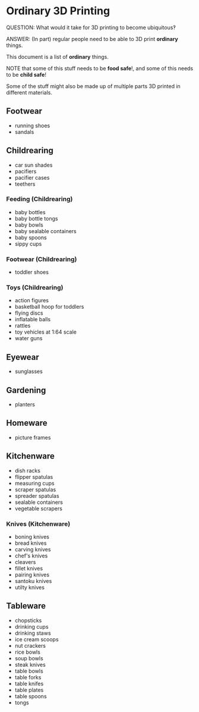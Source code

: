 # Ordinary 3D Printing

QUESTION: What would it take for 3D printing to become ubiquitous‽

ANSWER: (In part) regular people need to be able to 3D print **ordinary** things.

This document is a list of **ordinary** things.

NOTE that some of this stuff needs to be **food safe**!, and some of this needs to be **child safe**!

Some of the stuff might also be made up of multiple parts 3D printed in different materials.


## Footwear

* running shoes
* sandals

## Childrearing

* car sun shades
* pacifiers
* pacifier cases
* teethers

### Feeding (Childrearing)

* baby bottles
* baby bottle tongs
* baby bowls
* baby sealable containers
* baby spoons
* sippy cups

### Footwear (Childrearing)

* toddler shoes

### Toys (Childrearing)

* action figures
* basketball hoop for toddlers
* flying discs
* inflatable balls
* rattles
* toy vehicles at 1:64 scale
* water guns

## Eyewear

* sunglasses

## Gardening

* planters

## Homeware

* picture frames

## Kitchenware

* dish racks
* flipper spatulas
* measuring cups
* scraper spatulas
* spreader spatulas
* sealable containers
* vegetable scrapers

### Knives (Kitchenware)

* boning knives
* bread knives
* carving knives
* chef's knives
* cleavers
* fillet knives
* pairing knives
* santoku knives
* utilty knives

## Tableware

* chopsticks
* drinking cups
* drinking staws
* ice cream scoops
* nut crackers 
* rice bowls
* soup bowls
* steak knives
* table bowls
* table forks
* table knifes
* table plates
* table spoons
* tongs
